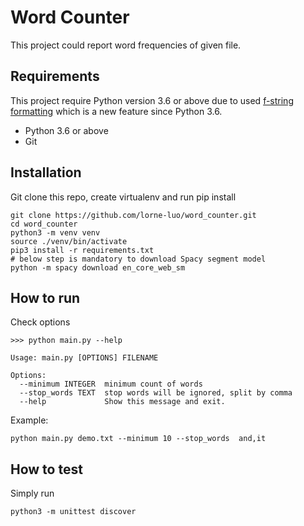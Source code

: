 # Word Counter

This project could report word frequencies of given file. 

## Requirements

This project require Python version 3.6 or above due to used [f-string formatting](https://docs.python.org/3/reference/lexical_analysis.html#f-strings) which is a new feature since Python 3.6.
- Python 3.6 or above
- Git

## Installation
Git clone this repo, create virtualenv and run pip install
```
git clone https://github.com/lorne-luo/word_counter.git
cd word_counter
python3 -m venv venv
source ./venv/bin/activate
pip3 install -r requirements.txt
# below step is mandatory to download Spacy segment model
python -m spacy download en_core_web_sm  
```

## How to run
Check options
```
>>> python main.py --help

Usage: main.py [OPTIONS] FILENAME

Options:
  --minimum INTEGER  minimum count of words
  --stop_words TEXT  stop words will be ignored, split by comma
  --help             Show this message and exit.
```

Example:
```
python main.py demo.txt --minimum 10 --stop_words  and,it
```
 
## How to test
Simply run
```
python3 -m unittest discover
```
